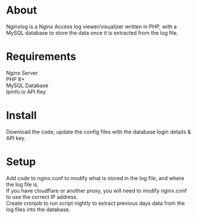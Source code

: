 # About
Nginxlog is a Nginx Access log viewer/visualizer written in PHP, with a MySQL database to store the data once it is extracted from the log file.  

# Requirements
Nginx Server <br />
PHP 8+ <br />
MySQL Database <br />
Ipinfo.io API Key

# Install
Download the code, update the config files with the database login details & API key.

# Setup
Add code to nginx.conf to modify what is stored in the log file, and where the log file is.<br />
If you have cloudflare or another proxy, you will need to modify nginx.conf to use the correct IP address.<br />
Create cronjob to run script nightly to extract previous days data from the log files into the database.
